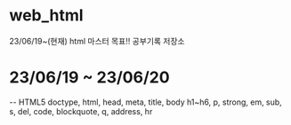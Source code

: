 # web_html
23/06/19~(현재) html 마스터 목표!! 공부기록 저장소

# 23/06/19 ~ 23/06/20
--
HTML5 doctype, html, head, meta, title, body
h1~h6, p, strong, em, sub, s, del, code, blockquote, q,
address, hr
